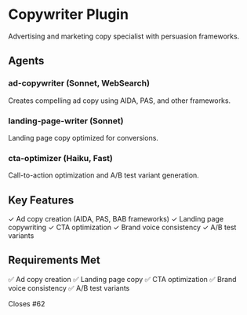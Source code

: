 # Copywriter Plugin

Advertising and marketing copy specialist with persuasion frameworks.

## Agents

### ad-copywriter (Sonnet, WebSearch)
Creates compelling ad copy using AIDA, PAS, and other frameworks.

### landing-page-writer (Sonnet)
Landing page copy optimized for conversions.

### cta-optimizer (Haiku, Fast)
Call-to-action optimization and A/B test variant generation.

## Key Features

✓ Ad copy creation (AIDA, PAS, BAB frameworks)
✓ Landing page copywriting
✓ CTA optimization
✓ Brand voice consistency
✓ A/B test variants

## Requirements Met

✅ Ad copy creation
✅ Landing page copy
✅ CTA optimization
✅ Brand voice consistency
✅ A/B test variants

Closes #62
